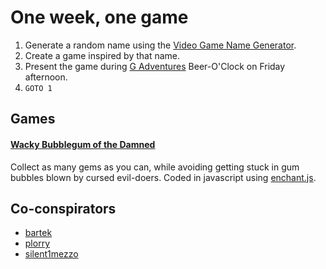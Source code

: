 # One week, one game

1. Generate a random name using the [Video Game Name Generator][vgng].
2. Create a game inspired by that name.
3. Present the game during [G Adventures][G] Beer-O'Clock on Friday afternoon.
4. `GOTO 1`

## Games

#### [Wacky Bubblegum of the Damned](wacky-bubblegum)

Collect as many gems as you can, while avoiding getting stuck in gum bubbles
blown by cursed evil-doers. Coded in javascript using [enchant.js][].

## Co-conspirators

* [bartek](https://www.github.com/bartek)
* [plorry](https://www.github.com/plorry)
* [silent1mezzo](https://www.github.com/silent1mezzo)


[vgng]: http://videogamena.me
[G]: https://www.gadventures.com
[enchant.js]: http://enchantjs.com
